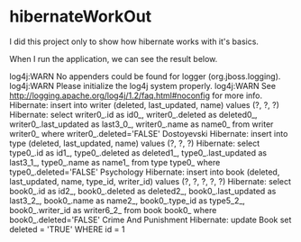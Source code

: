 # hibernateWorkOut
I did this project only to show how hibernate works with it's basics.

When I run the application, we can see the result below.

log4j:WARN No appenders could be found for logger (org.jboss.logging).
log4j:WARN Please initialize the log4j system properly.
log4j:WARN See http://logging.apache.org/log4j/1.2/faq.html#noconfig for more info.
Hibernate: insert into writer (deleted, last_updated, name) values (?, ?, ?)
Hibernate: select writer0_.id as id0_, writer0_.deleted as deleted0_, writer0_.last_updated as last3_0_, writer0_.name as name0_ from writer writer0_ where writer0_.deleted='FALSE'
Dostoyevski
Hibernate: insert into type (deleted, last_updated, name) values (?, ?, ?)
Hibernate: select type0_.id as id1_, type0_.deleted as deleted1_, type0_.last_updated as last3_1_, type0_.name as name1_ from type type0_ where type0_.deleted='FALSE'
Psychology
Hibernate: insert into book (deleted, last_updated, name, type_id, writer_id) values (?, ?, ?, ?, ?)
Hibernate: select book0_.id as id2_, book0_.deleted as deleted2_, book0_.last_updated as last3_2_, book0_.name as name2_, book0_.type_id as type5_2_, book0_.writer_id as writer6_2_ from book book0_ where book0_.deleted='FALSE'
Crime And Punishment
Hibernate: update Book set deleted = 'TRUE' WHERE id = 1
